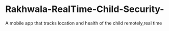 # Rakhwala-RealTime-Child-Security-
A mobile app that tracks location and health of the child remotely,real time 
